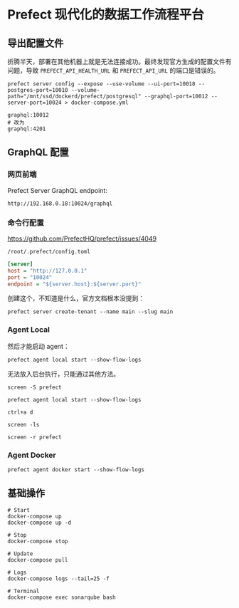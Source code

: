 # Prefect 现代化的数据工作流程平台

## 导出配置文件

折腾半天，部署在其他机器上就是无法连接成功。最终发现官方生成的配置文件有问题，导致 `PREFECT_API_HEALTH_URL` 和 `PREFECT_API_URL` 的端口是错误的。

```shell
prefect server config --expose --use-volume --ui-port=10018 --postgres-port=10010 --volume-path="/mnt/ssd/dockerd/prefect/postgresql" --graphql-port=10012 --server-port=10024 > docker-compose.yml
```

```shell
graphql:10012
# 改为
graphql:4201
```

## GraphQL 配置

### 网页前端

Prefect Server GraphQL endpoint:
​
```shell
http://192.168.0.18:10024/graphql
```

### 命令行配置

https://github.com/PrefectHQ/prefect/issues/4049

```shell
/root/.prefect/config.toml
```

```ini
[server]
host = "http://127.0.0.1"
port = "10024"
endpoint = "${server.host}:${server.port}"
```

创建这个，不知道是什么，官方文档根本没提到：

```shell
prefect server create-tenant --name main --slug main
```

### Agent Local

然后才能启动 agent：

```shell
prefect agent local start --show-flow-logs
```

无法放入后台执行，只能通过其他方法。

```shell
screen -S prefect
```

```shell
prefect agent local start --show-flow-logs
```

```shell
ctrl+a d
```

```shell
screen -ls
```

```shell
screen -r prefect
```

### Agent Docker

```shell
prefect agent docker start --show-flow-logs
```

## 基础操作

```shell
# Start
docker-compose up
docker-compose up -d

# Stop
docker-compose stop

# Update
docker-compose pull

# Logs
docker-compose logs --tail=25 -f

# Terminal
docker-compose exec sonarqube bash
```
